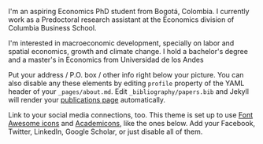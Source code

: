 I'm an aspiring Economics PhD student from Bogotá, Colombia. I currently work as a Predoctoral research assistant at the Economics division of Columbia Business School. 

I'm interested in macroeconomic development, specially on labor and spatial economics, growth and climate change. I hold a bachelor's degree and a master's in Economics from Universidad de los Andes


Put your address / P.O. box / other info right below your picture. You can also disable any these elements by editing `profile` property of the YAML header of your `_pages/about.md`. Edit `_bibliography/papers.bib` and Jekyll will render your [publications page](/al-folio/publications/) automatically.

Link to your social media connections, too. This theme is set up to use [Font Awesome icons](https://fontawesome.com/) and [Academicons](https://jpswalsh.github.io/academicons/), like the ones below. Add your Facebook, Twitter, LinkedIn, Google Scholar, or just disable all of them.
